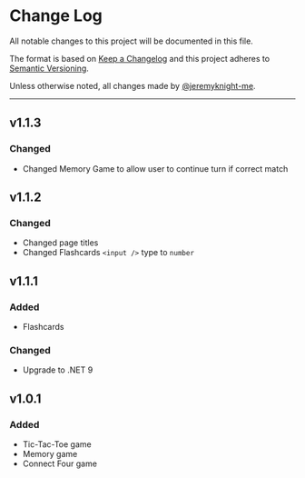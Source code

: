 # Change Log
All notable changes to this project will be documented in this file.

The format is based on [Keep a Changelog](http://keepachangelog.com/) and this project adheres to [Semantic Versioning](http://semver.org/).

Unless otherwise noted, all changes made by [@jeremyknight-me](https://github.com/jeremyknight-me).

---

## v1.1.3

### Changed

- Changed Memory Game to allow user to continue turn if correct match

## v1.1.2

### Changed

- Changed page titles
- Changed Flashcards `<input />` type to `number`

## v1.1.1

### Added

- Flashcards

### Changed

- Upgrade to .NET 9

## v1.0.1

### Added

- Tic-Tac-Toe game
- Memory game
- Connect Four game
